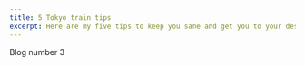 ```yaml
---
title: 5 Tokyo train tips
excerpt: Here are my five tips to keep you sane and get you to your destination on the Tokyo Subway.
---
```


Blog number 3